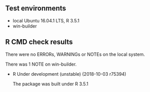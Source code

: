 ## Test environments
* local Ubuntu 16.04.1 LTS, R 3.5.1
* win-builder

## R CMD check results
There were no ERRORs, WARNINGs or NOTEs on the local system.

There was 1 NOTE on win-builder.

* R Under development (unstable) (2018-10-03 r75394)

  The package was built under R 3.5.1
  
